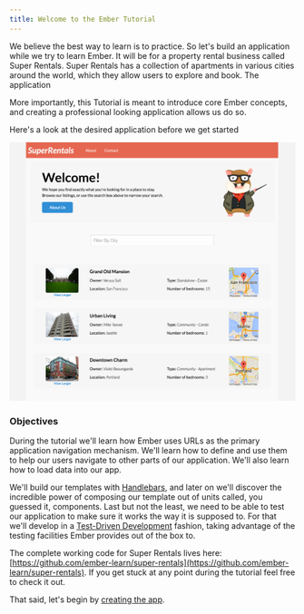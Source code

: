 ```yaml
---
title: Welcome to the Ember Tutorial
---
```


We believe the best way to learn is to practice.
So let's build an application while we try to learn Ember.
It will be for a property rental business called Super Rentals.
Super Rentals has a collection of apartments in various cities around the world, which they allow users to explore and book.
The application

More importantly, this Tutorial is meant to introduce core Ember concepts, and creating a professional looking application allows us do so.

Here's a look at the desired application before we get started

![super rentals homepage screenshot](../../images/learn/tutorial/service/style-super-rentals-maps.png)

### Objectives

During the tutorial we'll learn how Ember uses URLs as the primary application navigation mechanism.
We'll learn how to define and use them to help our users navigate to other parts of our application.
We'll also learn how to load data into our app.

We'll build our templates with [Handlebars](http://handlebarsjs.com), and later on we'll discover the incredible power of composing our template out of units called, you guessed it, components.
Last but not the least, we need to be able to test our application to make sure it works the way it is supposed to.
For that we'll develop in a [Test-Driven Development](https://en.wikipedia.org/wiki/Test-driven_development) fashion, taking advantage of the testing facilities Ember provides out of the box to.

The complete working code for Super Rentals lives here: [https://github.com/ember-learn/super-rentals](https://github.com/ember-learn/super-rentals). If you get stuck at any point during the tutorial feel free to check it out.

That said, let's begin by [creating the app](ember-cli).

